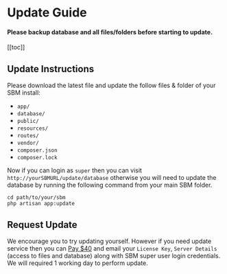# Update Guide

#### Please backup database and all files/folders before starting to update.

[[toc]]

## Update Instructions

Please download the latest file and update the follow files & folder of your SBM install:

-   `app/`
-   `database/`
-   `public/`
-   `resources/`
-   `routes/`
-   `vendor/`
-   `composer.json`
-   `composer.lock`

Now if you can login as `super` then you can visit `http://yourSBMURL/update/database` otherwise you will need to update the database by running the following command from your main SBM folder.

```
cd path/to/your/sbm
php artisan app:update
```

## Request Update

We encourage you to try updating yourself. However if you need update service then you can [Pay \$40](https://www.paypal.me/tecdiary/40usd) and email your `License Key`, `Server Details` (access to files and database) along with SBM super user login credentials. We will required 1 working day to perform update.
